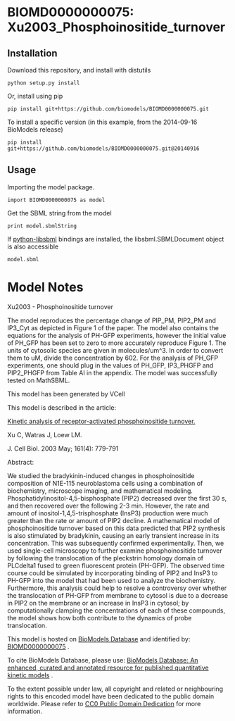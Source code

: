 # BIOMD0000000075: Xu2003_Phosphoinositide_turnover

## Installation

Download this repository, and install with distutils

`python setup.py install`

Or, install using pip

`pip install git+https://github.com/biomodels/BIOMD0000000075.git`

To install a specific version (in this example, from the 2014-09-16 BioModels release)

`pip install git+https://github.com/biomodels/BIOMD0000000075.git@20140916`

## Usage

Importing the model package.

`import BIOMD0000000075 as model`

Get the SBML string from the model

`print model.sbmlString`

If [python-libsbml](https://pypi.python.org/pypi/python-libsbml) bindings are
installed, the libsbml.SBMLDocument object is also accessible

`model.sbml`


# Model Notes


Xu2003 - Phosphoinositide turnover

The model reproduces the percentage change of PIP_PM, PIP2_PM and IP3_Cyt as
depicted in Figure 1 of the paper. The model also contains the equations for
the analysis of PH-GFP experiments, however the initial value of PH_GFP has
been set to zero to more accurately reproduce Figure 1. The units of cytosolic
species are given in molecules/um^3. In order to convert them to uM, divide
the concentration by 602. For the analysis of PH_GFP experiments, one should
plug in the values of PH_GFP, IP3_PHGFP and PIP2_PHGFP from Table AI in the
appendix. The model was successfully tested on MathSBML.

This model has been generated by VCell

This model is described in the article:

[Kinetic analysis of receptor-activated phosphoinositide
turnover.](http://identifiers.org/pubmed/12771127)

Xu C, Watras J, Loew LM.

J. Cell Biol. 2003 May; 161(4): 779-791

Abstract:

We studied the bradykinin-induced changes in phosphoinositide composition of
N1E-115 neuroblastoma cells using a combination of biochemistry, microscope
imaging, and mathematical modeling. Phosphatidylinositol-4,5-bisphosphate
(PIP2) decreased over the first 30 s, and then recovered over the following
2-3 min. However, the rate and amount of inositol-1,4,5-trisphosphate (InsP3)
production were much greater than the rate or amount of PIP2 decline. A
mathematical model of phosphoinositide turnover based on this data predicted
that PIP2 synthesis is also stimulated by bradykinin, causing an early
transient increase in its concentration. This was subsequently confirmed
experimentally. Then, we used single-cell microscopy to further examine
phosphoinositide turnover by following the translocation of the pleckstrin
homology domain of PLCdelta1 fused to green fluorescent protein (PH-GFP). The
observed time course could be simulated by incorporating binding of PIP2 and
InsP3 to PH-GFP into the model that had been used to analyze the biochemistry.
Furthermore, this analysis could help to resolve a controversy over whether
the translocation of PH-GFP from membrane to cytosol is due to a decrease in
PIP2 on the membrane or an increase in InsP3 in cytosol; by computationally
clamping the concentrations of each of these compounds, the model shows how
both contribute to the dynamics of probe translocation.

This model is hosted on [BioModels Database](http://www.ebi.ac.uk/biomodels/)
and identified by:
[BIOMD0000000075](http://identifiers.org/biomodels.db/BIOMD0000000075) .

To cite BioModels Database, please use: [BioModels Database: An enhanced,
curated and annotated resource for published quantitative kinetic
models](http://identifiers.org/pubmed/20587024) .

To the extent possible under law, all copyright and related or neighbouring
rights to this encoded model have been dedicated to the public domain
worldwide. Please refer to [CC0 Public Domain
Dedication](http://creativecommons.org/publicdomain/zero/1.0/) for more
information.


